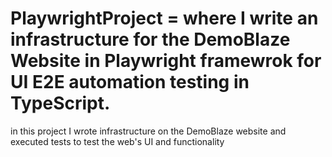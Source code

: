 # PlaywrightProject = where I write an infrastructure for the DemoBlaze Website in Playwright framewrok for UI E2E automation testing in TypeScript.
in this project I wrote infrastructure on the DemoBlaze website and executed tests to test the web's UI and functionality 
